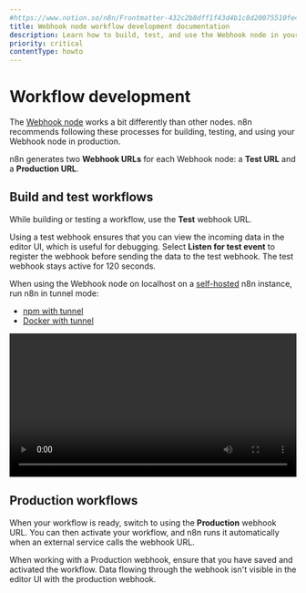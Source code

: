 ```yaml
---
#https://www.notion.so/n8n/Frontmatter-432c2b8dff1f43d4b1c8d20075510fe4
title: Webhook node workflow development documentation
description: Learn how to build, test, and use the Webhook node in your workflows in n8n.
priority: critical
contentType: howto
---
```


# Workflow development

The [Webhook node](/integrations/builtin/core-nodes/n8n-nodes-base.webhook/) works a bit differently than other nodes. n8n recommends following these processes for building, testing, and using your Webhook node in production.

n8n generates two **Webhook URLs** for each Webhook node: a **Test URL** and a **Production URL**.

## Build and test workflows

While building or testing a workflow, use the **Test** webhook URL.

Using a test webhook ensures that you can view the incoming data in the editor UI, which is useful for debugging. Select **Listen for test event** to register the webhook before sending the data to the test webhook. The test webhook stays active for 120 seconds.

When using the Webhook node on localhost on a [self-hosted](/hosting/) n8n instance, run n8n in tunnel mode:

* [npm with tunnel](/hosting/installation/npm/#n8n-with-tunnel)
* [Docker with tunnel](/hosting/installation/docker/#n8n-with-tunnel)

<video src="/_video/integrations/builtin/core-nodes/webhook/webhook-node-intro.mp4" controls width="100%"></video>

## Production workflows

When your workflow is ready, switch to using the **Production** webhook URL. You can then activate your workflow, and n8n runs it automatically when an external service calls the webhook URL.

When working with a Production webhook, ensure that you have saved and activated the workflow. Data flowing through the webhook isn't visible in the editor UI with the production webhook.
